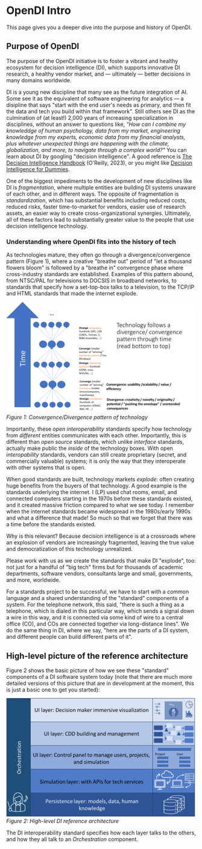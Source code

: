 # OpenDI Intro

This page gives you a deeper dive into the purpose and history of OpenDI.

## Purpose of OpenDI

The purpose of the OpenDI initiative is to foster a vibrant and healthy ecosystem for decision intelligence (DI), which supports innovative DI research, a healthy vendor market, and &mdash; ultimately &mdash; better decisions in many domains worldwide.  

DI is a young new discipline that many see as the future integration of AI.  Some see it as the equivalent of software engineering for analytics &mdash; a disipline that says "start with the end user's needs as primary, and then fit the data and tech you build within that framework".  Still others see DI as the culmination of (at least!) 2,000 years of increasing specialization in disciplines, without an answer to questions like, *"How can I combine my knowleddge of human psychology, data from my market, engineering knowledge from my experts, economic data from my financial analysts, plus whatever unexpected things are happening with the climate, globalization, and more, to navigate through a complex world?"*  You can learn about DI by googling "decision intelligence". A good reference is [The Decision Intelligence Handbook](www.dihandbook.com) (O'Reilly, 2023), or you might like [Decision Intelligence for Dummies](https://amzn.to/3zvhmzd).

One of the biggest impediments to the development of new disciplines like DI is _fragmentation_, where multiple entities are building DI systems unaware of each other, and in different ways.  The opposite of fragmentation is _standardization_, which has substantial benefits including reduced costs, reduced risks, faster time-to-market for vendors, easier use of research assets, an easier way to create cross-organizational synergies.  Ultimately, all of these factors lead to substantially greater value to the people that use decision intelligence technology.

### Understanding where OpenDI fits into the history of tech
As technologies mature, they often go through a divergence/convergence pattern (Figure 1), where a creative "breathe out" period of "let a thousand flowers bloom" is followed by a "breathe in" convergence phase where cross-industry standards are established.  Examples of this pattern abound, from NTSC/PAL for televisions to DOCSIS in broadband networks, to standards that specify how a set-top-box talks to a television, to the TCP/IP and HTML standards that made the internet explode.

![Technology's convergence/divergence pattern](img/convergence-divergence-of-tech.png)
*Figure 1: Convergence/Divergence pattern of technology*

Importantly, these _open interoperability_ standards specify how technology from _different_ entities communicates with each other.  Importantly, this is different than _open source_ standards, which unlike _interface_ standards, actually make public the _inside_ of the technology boxes. With open _interopability_ standards, vendors can still create proprietary (secret, and commercially valuable) systems; it is only the way that they interoperate with other systems that is open.

When good standards are built, technology markets *explode*: often creating huge benefits from the buyers of that technology.  A good example is the standards underlying the internet.  I (LP) used chat rooms, email, and connected computers starting in the 1970s before these standards existed, and it created massive friction compared to what we see today.  I remember when the internet standards became widespread in the 1980s/early 1990s and what a difference that made!  So much so that we forget that there was a time before the standards existed.

Why is this relevant? Because decision intelligence is at a crossroads where an explosion of vendors are increasingly fragmented, leaving the true value and democratization of this technology unrealized.

Please work with us as we create the standards that make DI "explode", too: not just for a handful of "big tech" firms but for thousands of academic departments, software vendors, consultants large and small, governments, and more, worldwide.

For a standards project to be successful, we have to start with a common language and a shared understanding of the "standard" components of a system.  For the telephone network, this said, "there is such a thing as a telephone, which is dialed in this particular way, which sends a signal down a wire in this way, and it is connected via some kind of wire to a central office (CO), and COs are connected together via long-distance lines".  We do the same thing in DI, where we say, "here are the parts of a DI system, and different people can build different parts of it".

## High-level picture of the reference architecture
Figure 2 shows the basic picture of how we see these "standard" components of a DI software system today (note that there are much more detailed versions of this picture that are in development at the moment, this is just a basic one to get you started):

![High level DI reference architecture](img/di-reference-architecture-blue.png)
*Figure 2: High-level DI reference architecture*

The DI interoperability standard specifies how each layer talks to the others, and how they all talk to an _Orchestration_ component.